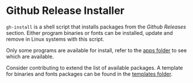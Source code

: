 # Github Release Installer

`gh-install` is a shell script that installs packages from the *Github Releases* section. Either program binaries or fonts can be installed, update and remove in Linux systems with this script.

Only some programs are available for install, refer to the [apps folder](./apps) to see which are available.

Consider contributing to extend the list of available packages. A template for binaries and fonts packages can be found in the [templates folder](./templates).
